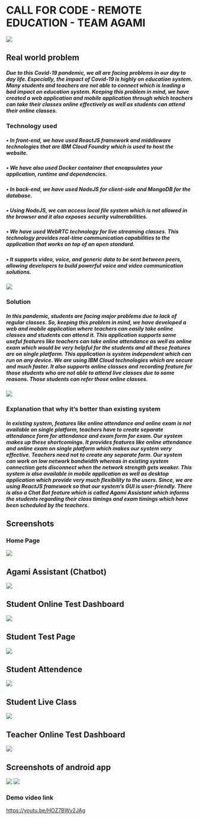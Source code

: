 # CALL FOR CODE - REMOTE EDUCATION - TEAM AGAMI

<img src="vlcsnap-2020-07-31-15h37m50s124.png" width="auto">


## Real world problem

##### Due to this Covid-19 pandemic, we all are facing problems in our day to day life. Especially, the impact of Covid-19 is highly on education system. Many students and teachers are not able to connect which is leading a bad impact on education system. Keeping this problem in mind, we have created a web application and mobile application through which teachers can take their classes online effectively as well as students can attend their online classes.

### Technology used

##### •	In front-end, we have used ReactJS framework and middleware technologies that are IBM Cloud Foundry which is used to host the website.
##### •	We have also used Docker container that encapsulates your application, runtime and dependencies.
##### •	In back-end, we have used NodeJS for client-side and MongoDB for the database. 
##### •	Using NodeJS, we can access local file system which is not allowed in the browser and it also exposes security vulnerabilities. 
##### •	We have used WebRTC technology for live streaming classes. This technology provides real-time communication capabilities to the application that works on top of an open standard.
##### •	It supports video, voice, and generic data to be sent between peers, allowing developers to build powerful voice and video communication solutions.

<img src="newuml_page-0001.jpg" width="auto">

### Solution

##### In this pandemic, students are facing major problems due to lack of regular classes. So, keeping this problem in mind, we have developed a web and mobile application where teachers can easily take online classes and students can attend it. This application supports some useful features like teachers can take online attendance as well as online exam which would be very helpful for the students and all these features are on single platform. This application is system independent which can run on any device. We are using IBM Cloud technologies which are secure and much faster. It also supports online classes and recording feature for those students who are not able to attend live classes due to some reasons. Those students can refer those online classes.

<img src="Untitled.jpg" width="auto">

### Explanation that why it’s better than existing system

##### In existing system, features like online attendance and online exam is not available on single platform, teachers have to create separate attendance form for attendance and exam form for exam. Our system makes up these shortcomings. It provides features like online attendance and online exam on single platform which makes our system very effective. Teachers need not to create any separate form. Our system can work on low network bandwidth whereas in existing system connection gets disconnect when the network strength gets weaker. This system is also available in mobile application as well as desktop application which provide very much flexibility to the users. Since, we are using ReactJS framework so that our system’s GUI is user-friendly. There is also a Chat Bot feature which is called Agami Assistant which informs the students regarding their class timings and exam timings which have been scheduled by the teachers.

## Screenshots

### Home Page

<img src="vlcsnap-2020-07-31-15h34m53s713.png" width="auto">

## Agami Assistant (Chatbot)

<img src="vlcsnap-2020-07-31-15h34m23s093.png" width="auto">

## Student Online Test Dashboard
<img src="Screenshot (684).png" width="auto">

## Student Test Page
<img src="vlcsnap-2020-07-31-15h35m41s015.png" width="auto">

## Student Attendence
<img src="vlcsnap-2020-07-31-15h36m29s306.png" width="auto">

## Student Live Class
<img src="vlcsnap-2020-07-31-15h37m10s269.png" width="auto">

## Teacher Online Test Dashboard
<img src="vlcsnap-2020-07-31-15h37m10s269.png" width="auto">

## Screenshots of android app
<img src="vlcsnap-2020-07-31-15h37m38s921.png" width="auto">

<img src="vlcsnap-2020-07-31-15h37m28s908.png" width="auto">


### Demo video link
https://youtu.be/HOZ7BWv2JAg
